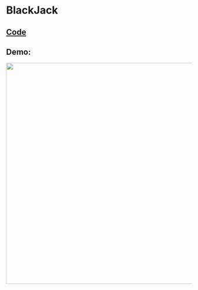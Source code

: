 # BlackJack

## [Code](https://github.com/dylanbuchi/100-days-of-code/blob/main/src/day_11/blackjack.py)

## Demo:

<img src=https://user-images.githubusercontent.com/52018183/104222670-616b2d80-5421-11eb-90da-50d2fdcfb36f.gif width=600 > 

